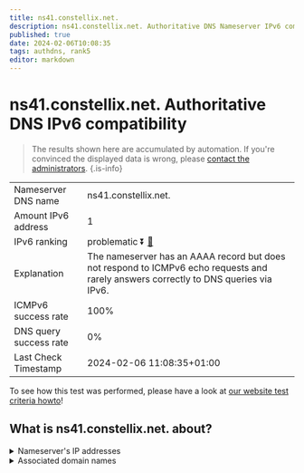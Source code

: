```yaml
---
title: ns41.constellix.net.
description: ns41.constellix.net. Authoritative DNS Nameserver IPv6 compatibility
published: true
date: 2024-02-06T10:08:35
tags: authdns, rank5
editor: markdown
---
```


# ns41.constellix.net. Authoritative DNS IPv6 compatibility

> The results shown here are accumulated by automation. If you're convinced the displayed data is wrong, please [contact the administrators](/howto/chat). 
{.is-info}




|   |   |
| - | - |
| Nameserver DNS name | ns41.constellix.net.
| Amount IPv6 address | 1
| IPv6 ranking | problematic :arrow_double_down: [🔗](/howto/ranking) |
| Explanation | The nameserver has an AAAA record but does not respond to ICMPv6 echo requests and rarely answers correctly to DNS queries via IPv6. |
| ICMPv6 success rate | 100%|
| DNS query success rate | 0% |
| Last Check Timestamp | 2024-02-06 11:08:35+01:00 |

To see how this test was performed, please have a look at [our website test criteria howto](/howto/testcriteria/authdns)!


## What is ns41.constellix.net. about?




<details>
<summary>Nameserver's IP addresses</summary>

2600:180a:4001::1

</details>



<details>
<summary>Associated domain names</summary>

www.allergan.com

www.abbvie.com

www.actavis.com

</details>
